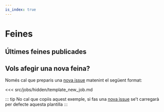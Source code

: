 ```yaml
---
is_index: true
---
```

# Feines

## Últimes feines publicades

<JobsIndex :limit=3 />

## Vols afegir una nova feina?

Només cal que preparis una [nova issue](https://github.com/pygrn/feina/issues/new) matenint el següent format:

<<<  src/jobs/hidden/template_new_job.md

::: tip
No cal que copiis aquest exemple, si fas una [nova issue](https://github.com/pygrn/feina/issues/new) se't carregarà per defecte aquesta plantilla
:::
